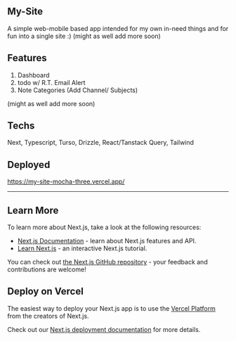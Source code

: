 ## My-Site

A simple web-mobile based app intended for my own in-need things and for fun into a single site :)
(might as well add more soon)

## Features 
1. Dashboard
2. todo w/ R.T. Email Alert
3. Note Categories (Add Channel/ Subjects)

(might as well add more soon)

## Techs
Next, Typescript, Turso, Drizzle, React/Tanstack Query, Tailwind

## Deployed
https://my-site-mocha-three.vercel.app/

<hr/>

## Learn More

To learn more about Next.js, take a look at the following resources:

- [Next.js Documentation](https://nextjs.org/docs) - learn about Next.js features and API.
- [Learn Next.js](https://nextjs.org/learn) - an interactive Next.js tutorial.

You can check out [the Next.js GitHub repository](https://github.com/vercel/next.js/) - your feedback and contributions are welcome!

## Deploy on Vercel

The easiest way to deploy your Next.js app is to use the [Vercel Platform](https://vercel.com/new?utm_medium=default-template&filter=next.js&utm_source=create-next-app&utm_campaign=create-next-app-readme) from the creators of Next.js.

Check out our [Next.js deployment documentation](https://nextjs.org/docs/deployment) for more details.

